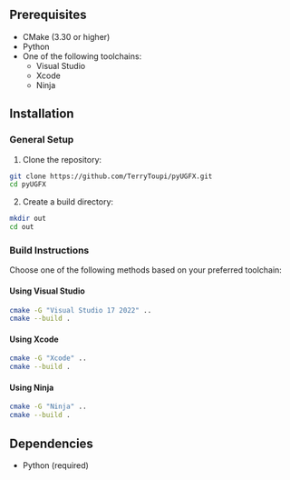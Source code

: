 ## Prerequisites

- CMake (3.30 or higher)
- Python
- One of the following toolchains:
  - Visual Studio
  - Xcode
  - Ninja

## Installation

### General Setup

1. Clone the repository:
```bash
git clone https://github.com/TerryToupi/pyUGFX.git
cd pyUGFX
```

2. Create a build directory:
```bash
mkdir out
cd out
```

### Build Instructions

Choose one of the following methods based on your preferred toolchain:

#### Using Visual Studio

```bash
cmake -G "Visual Studio 17 2022" ..
cmake --build .
```

#### Using Xcode

```bash
cmake -G "Xcode" ..
cmake --build .
```

#### Using Ninja

```bash
cmake -G "Ninja" ..
cmake --build .
```

## Dependencies

- Python (required)
